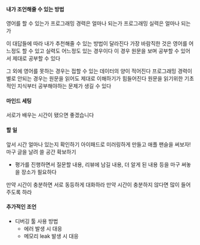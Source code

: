 #### 내가 조언해줄 수 있는 방법

영어를 할 수 있는가
프로그래밍 경력은 얼마나 되는가
프로그래밍 실력은 얼마나 되는가

이 대답들에 따라 내가 추천해줄 수 있는 방법이 달라진다
가장 바람직한 것은 영어를 어느정도 할 수 있고 실력도 어느정도 있는 경우이다
이 경우 원문을 보며 공부할 수 있어서 제대로 공부할 수 있다

그 외에 영어를 못하는 경우는 접할 수 있는 데이터의 양이 적어진다
프로그래밍 경력이 별로 안되는 경우는 원문을 읽어도 제대로 이해하기가 힘들어진다
원문을 읽기위한 기초적인 지식부터 공부해야하는 문제가 생길 수 있다

#### 마인드 세팅

서로가 배우는 시간이 됐으면 좋겠습니다

#### 할 일

앞서 시간 얼마나 있는지 확인하기
아이패드로 미러링하게 만들고 애플 팬슬을 써보자!
마구 글을 날려 쓸 공간 확보하기
  - 평가를 진행하면서 질문할 내용, 리뷰에 남길 내용, 더 알게 된 내용 등을 마구 써놓을 장소가 필요하다

만약 시간이 충분하면 서로 동등하게 대화하라
만약 시간이 충분하지 않다면 많이 들어주도록 하라

#### 추가적인 조언

- 디버깅 툴 사용 방법
  - 에러 발생 시 대응
  - 메모리 leak 발생 시 대응
